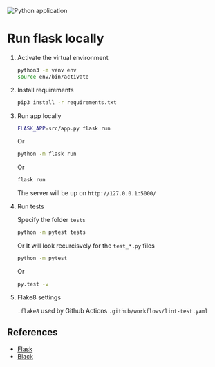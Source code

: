 ![Python application](https://github.com/naeem-bebit/data-project/workflows/Python%20application/badge.svg)

# Run flask locally

1. Activate the virtual environment

   ```bash
   python3 -m venv env
   source env/bin/activate
   ```

1. Install requirements

   ```bash
   pip3 install -r requirements.txt
   ```

1. Run app locally

   ```bash
   FLASK_APP=src/app.py flask run
   ```

   Or

   ```bash
   python -m flask run
   ```

   Or

   ```bash
   flask run
   ```

   The server will be up on `http://127.0.0.1:5000/`

1. Run tests

   Specify the folder `tests`

   ```bash
   python -m pytest tests
   ```

   Or
   It will look recurcisvely for the `test_*.py` files

   ```bash
   python -m pytest
   ```

   Or

   ```bash
   py.test -v
   ```

1. Flake8 settings

   `.flake8` used by Github Actions `.github/workflows/lint-test.yaml`

## References

- [Flask](https://github.com/pallets/flask)
- [Black](https://github.com/psf/black)
